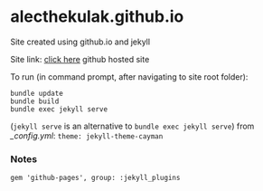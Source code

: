 # alecthekulak.github.io
Site created using github.io and jekyll

Site link: [click here](https://alecthekulak.github.io/)
github hosted site

To run (in command prompt, after navigating to site root folder):
```
bundle update
bundle build
bundle exec jekyll serve
```
(`jekyll serve` is an alternative to `bundle exec jekyll serve`)
from *_config.yml*: `theme: jekyll-theme-cayman`


### Notes
```
gem 'github-pages', group: :jekyll_plugins
```
